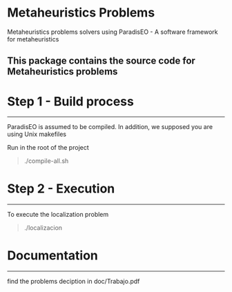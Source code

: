 Metaheuristics Problems 
=================

Metaheuristics problems solvers using ParadisEO - A software framework for metaheuristics


This package contains the source code for Metaheuristics problems
-------------------------------------------------------

# Step 1 - Build process
------------------------
ParadisEO is assumed to be compiled. In addition, we supposed you are using Unix makefiles


Run in the root of the project
> ./compile-all.sh

# Step 2 - Execution
---------------------
To execute the localization problem
> ./localizacion

# Documentation
---------------
find the problems deciption in doc/Trabajo.pdf